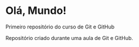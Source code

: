 # Olá, Mundo!
 Primeiro repositório do curso de Git e GitHub

Repositório criado durante uma aula de Git e GitHub.